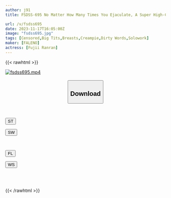 ```yaml
---
author: j91
title: FSDSS-695 No Matter How Many Times You Ejaculate, A Super High-Class Soapland Will Stare At You And Whisper And Make You Cum Inside Ranran Fujii

url: /v/fsdss695
date: 2023-11-17T16:05:00Z
image: "fsdss695.jpg"
tags: [Censored,Big Tits,Breasts,Creampie,Dirty Words,Solowork]
maker: [FALENO]
actress: [Fujii Ranran]
---
```



{{< rawhtml >}}

<div class="video" data-videoid="KWgRZKOd83s06Qj">
    <a href="javascript:;">
        <img src="/v/fsdss695/fsdss695.jpg" width="WIDTH" height="HEIGHT" alt="fsdss695.mp4" loading="lazy">
    </a>
</div>

<script type="text/javascript" src="https://j91.asia/asset/on-demand-st.js"></script>

<br>
  <link rel="stylesheet" href="https://j91.asia/asset/bs5.css">
  
  <center>
  <button class="btn btn-primary" type="button" data-bs-toggle="collapse" data-bs-target=".multi-collapse" aria-expanded="false" aria-controls="multiCollapseExample1 multiCollapseExample2"><h2>Download</h2></button></center>
</p>
<div class="row">
  <div class="col">
    <div class="collapse multi-collapse" id="multiCollapseExample1">
      <div class="card card-body">
	      	      <br>
<div class="buttons">  
<p><a href="https://streamtape.to/v/KWgRZKOd83s06Qj" target="_blank"><button class="btn-hover color-3"><i class="fa fa-download"></i> ST</button></a></p>
<p><a href="https://sfastwish.com/9fzjhr1j5typ" target="_blank"><button class="btn-hover color-2"><i class="fa fa-download"></i> SW</button></a></p></div>
    </div>
  </div>
</div>
  <div class="col">
    <div class="collapse multi-collapse" id="multiCollapseExample2">
      <div class="card card-body">
	      <br>
<div class="buttons">
<p><a href="https://filelions.site/f/gqwhjuxmda5z" target="_blank"><button class="btn-hover color-9"><i class="fa fa-download"></i> FL</button></a></p>
<p><a href="https://wolfstream.tv/bb142yjzfbty" target="_blank"><button class="btn-hover color-8"><i class="fa fa-download"></i> WS</button></a></p></div>
<br><br>
      </div>
    </div>
  </div>
</div>

{{< /rawhtml >}}